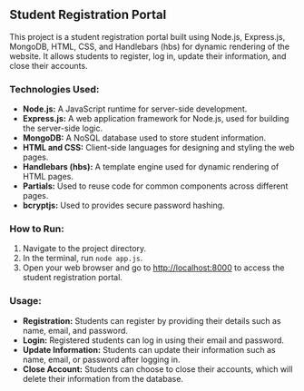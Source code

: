 ## Student Registration Portal

This project is a student registration portal built using Node.js, Express.js, MongoDB, HTML, CSS, and Handlebars (hbs) for dynamic rendering of the website. It allows students to register, log in, update their information, and close their accounts.

### Technologies Used:

- **Node.js:** A JavaScript runtime for server-side development.
- **Express.js:** A web application framework for Node.js, used for building the server-side logic.
- **MongoDB:** A NoSQL database used to store student information.
- **HTML and CSS:** Client-side languages for designing and styling the web pages.
- **Handlebars (hbs):** A template engine used for dynamic rendering of HTML pages.
- **Partials:** Used to reuse code for common components across different pages.
- **bcryptjs:** Used to provides secure password hashing.

### How to Run:

1. Navigate to the project directory.
2. In the terminal, run `node app.js`.
3. Open your web browser and go to [http://localhost:8000](http://localhost:8000) to access the student registration portal.

### Usage:

- **Registration:** Students can register by providing their details such as name, email, and password.
- **Login:** Registered students can log in using their email and password.
- **Update Information:** Students can update their information such as name, email, or password after logging in.
- **Close Account:** Students can choose to close their accounts, which will delete their information from the database.
